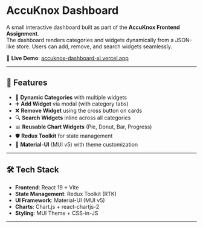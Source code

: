 # AccuKnox Dashboard

A small interactive dashboard built as part of the **AccuKnox Frontend Assignment**.  
The dashboard renders categories and widgets dynamically from a JSON-like store. Users can add, remove, and search widgets seamlessly.

🔗 **Live Demo**: [accuknox-dashboard-xi.vercel.app](https://accuknox-dashboard-xi.vercel.app)

---

## 🚀 Features

- 📂 **Dynamic Categories** with multiple widgets
- ➕ **Add Widget** via modal (with category tabs)
- ❌ **Remove Widget** using the cross button on cards
- 🔍 **Search Widgets** inline across all categories
- 📊 **Reusable Chart Widgets** (Pie, Donut, Bar, Progress)
- 🛡️ **Redux Toolkit** for state management
- 🎨 **Material-UI** (MUI v5) with theme customization

---

## 🛠️ Tech Stack

- **Frontend**: React 19 + Vite  
- **State Management**: Redux Toolkit (RTK)  
- **UI Framework**: Material-UI (MUI v5)  
- **Charts**: Chart.js + react-chartjs-2  
- **Styling**: MUI Theme + CSS-in-JS  

---



